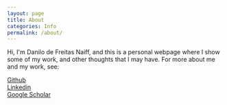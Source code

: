 ```yaml
---
layout: page
title: About
categories: Info
permalink: /about/
---
```


<!--
<img src="/figs/profilepicture.jpeg" alt="drawing" width="200"/>
-->

Hi, I'm Danilo de Freitas Naiff, and this is a personal webpage where I show some of my work, and other thoughts that I may have.
For more about me and my work, see:

[Github](https://github.com/DFNaiff) \
[Linkedin](https://www.linkedin.com/in/danilo-naiff) \
[Google Scholar](https://scholar.google.com/citations?user=UgDxpKgAAAAJ&hl)


<!--
## Curriculum

### Professional.
I'm an independent researcher on a sabbatical, focusing on studying artificial intelligence safety, having
done the training program of SERIMATS 3.0, under the supervision of Stuart Armstrong and Rebecca Gorman, and I am
currently pursuing an understanding of language models and their threat dynamics.

Before that,
I worked in the Interdisciplinary Nucleus for Fluid Mechanics as a research engineer (Jan 2020 - Aug 2022),
on physical and chemical models of scaling of calcium carbonate in pipe flows.

### Education
I am a Master in Mathematics from Univesidade Federal do Rio de Janeiro (Aug 2017 - Sep 2019), with my Thesis topic on mixing Bayesian quadrature
and variational inference for Bayesian inference of hard-to-evaluate models, under the supervision of Fabio Ramos. During my Master's, I took part in the winning team of the
Financial Mathematics Team Challenge 2018, on the topic of using neural networks to solve PDEs commonly found in finances, while
also participating in a side project involving road traffic estimation.

My Bachelor's was
both in Mathematics and Materials Engineering, at Universidade Federal do Rio de Janeiro, working in research internships that range from hydrogen
diffusion models in steels to the use of Gaussian processes for radiation dose estimation, among others.
-->
